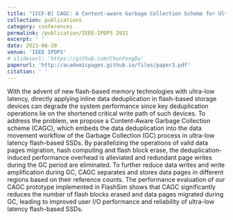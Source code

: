 ```yaml
---
title: "[CCF-B] CAGC: A Content-aware Garbage Collection Scheme for Ultra-Low Latency Flash-based SSDs"
collection: publications
category: conferences
permalink: /publication/IEEE-IPDPS 2021
excerpt: ' '
date: 2021-06-28
venue: 'IEEE IPDPS'
# slidesurl: 'https://github.com/ChunfengDu'
paperurl: 'http://academicpages.github.io/files/paper3.pdf'
citation: ' '
---
```


With the advent of new flash-based memory technologies with ultra-low latency, directly applying inline data deduplication in flash-based storage devices can degrade the system performance since key deduplication operations lie on the shortened critical write path of such devices. To address the problem, we propose a Content-Aware Garbage Collection scheme (CAGC), which embeds the data deduplication into the data movement workflow of the Garbage Collection (GC) process in ultra-low latency flash-based SSDs. By parallelizing the operations of valid data pages migration, hash computing and flash block erase, the deduplication-induced performance overhead is alleviated and redundant page writes during the GC period are eliminated. To further reduce data writes and write amplification during GC, CAGC separates and stores data pages in different regions based on their reference counts. The performance evaluation of our CAGC prototype implemented in FlashSim shows that CAGC significantly reduces the number of flash blocks erased and data pages migrated during GC, leading to improved user I/O performance and reliability of ultra-low latency flash-based SSDs.
